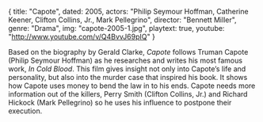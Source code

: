 {
  title: "Capote",
  dated: 2005,
  actors: "Philip Seymour Hoffman, Catherine Keener, Clifton Collins, Jr., Mark Pellegrino",
  director: "Bennett Miller",
  genre: "Drama",
  img: "capote-2005-1.jpg",
  playtext: true,
  youtube: "http://www.youtube.com/v/Q4BvvJ69pIQ"
}

Based on the biography by Gerald Clarke, _Capote_ follows Truman Capote (Philip Seymour Hoffman) as he researches and writes his most famous work, _In Cold Blood_. This film gives insight not only into Capote’s life and personality, but also into the murder case that inspired his book. It shows how Capote uses money to bend the law in to his ends. Capote needs more information out of the killers, Perry Smith (Clifton Collins, Jr.) and Richard Hickock (Mark Pellegrino) so he uses his influence to postpone their execution.